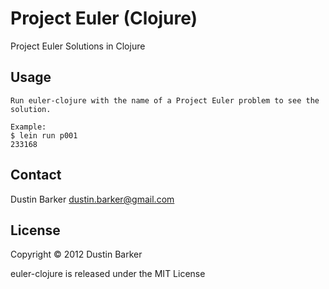 # Project Euler (Clojure)

Project Euler Solutions in Clojure

## Usage

    Run euler-clojure with the name of a Project Euler problem to see the solution.

    Example:
    $ lein run p001
    233168

## Contact

   Dustin Barker <dustin.barker@gmail.com>

## License

Copyright © 2012 Dustin Barker

euler-clojure is released under the MIT License
